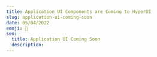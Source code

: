 ```yaml
---
title: Application UI Components are Coming to HyperUI
slug: application-ui-coming-soon
date: 05/04/2022
emoji: 🚀
seo:
  title: Application UI Coming Soon
  description:
---
```


